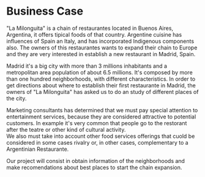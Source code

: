 
# Business Case

"La Milonguita" is a chain of restaurantes located in Buenos Aires, Argentina, it offers tipical foods of that country.
Argentine cuisine has influences of Spain an Italy, and has incorporated Indigenous components also.
The owners of this restaurantes wants to expand their chain to Europe and they are very interested in establish a new restaurant in Madrid, Spain.  
  
Madrid it's a big city with more than 3 millions inhabitants and a metropolitan area population of about 6.5 millions.
It's composed by more than one hundred neighborhoods, with different characteristics. In order to get directions about where to establish their first restaurante in Madrid, the owners of "La Milonguita" has asked us to do an study of different places of the city.  

Marketing consultants has determined that we must pay special attention to entertainment services, because they are considered attractive to potential customers. In example it's very common that people go to the restorant after the teatre or other kind of cultural activity.  
We also must take into account other food services offerings that cuold be considered in some cases rivalry or, in other cases, complementary to a Argentinian Restaurante.  
  
Our project will consist in obtain information of the neighborhoods and make recomendations about best places to start the chain expansion.  
  
